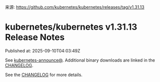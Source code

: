 来源: https://github.com/kubernetes/kubernetes/releases/tag/v1.31.13

# kubernetes/kubernetes v1.31.13 Release Notes

Published at: 2025-09-10T04:03:49Z


See [kubernetes-announce@](https://groups.google.com/forum/#!forum/kubernetes-announce). Additional binary downloads are linked in the [CHANGELOG](https://github.com/kubernetes/kubernetes/blob/master/CHANGELOG/CHANGELOG-1.31.md).

See the [CHANGELOG](https://github.com/kubernetes/kubernetes/blob/master/CHANGELOG/CHANGELOG-1.31.md) for more details.



